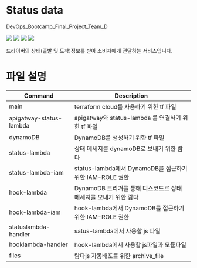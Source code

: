 # Status data
<div align="left">
    <p>DevOps_Bootcamp_Final_Project_Team_D</p>
    <img src="https://img.shields.io/badge/AmazonAWS-F01F7A?style=flat-square&logo=AmazonAWS&logoColor=white"/>
    <img src="https://img.shields.io/badge/Terraform-7B42BC?style=flat-square&logo=Terraform&logoColor=white"/>
    <img src="https://img.shields.io/badge/GitHub Actions-2088FF?style=flat-square&logo=GitHub Actions&logoColor=white"/>
    <img src="https://img.shields.io/badge/NodeJS-brightgreen?style=flat-square&logo=Node.js&logoColor=white"/>
<p>드라이버의 상태(출발 및 도착)정보를 받아 소비자에게 전달하는 서비스입니다.</p>
</div>

# 파일 설명

| Command | Description                                    |
| ---------- | ---------------------------------------------- |
| main |  terraform cloud를 사용하기 위한 tf 파일      |
| apigatway-status-lambda |  apigatway와 status-lambda 를 연결하기 위한 tf 파일           |
| dynamoDB |  DynamoDB를 생성하기 위한 tf 파일           |
| status-lambda |  상태 메세지를 dynamoDB로 보내기 위한 람다                 |
| status-lambda-iam | status-lambda에서 DynamoDB를 접근하기 위한 IAM-ROLE 권한                   |
| hook-lambda | DynamoDB 트리거를 통해 디스코드로 상태 메세지를 보내기 위한 람다       |
| hook-lambda-iam | hook-lambda에서 DynamoDB를 접근하기 위한 IAM-ROLE 권한                 |
| statuslambda-handler| satus-lambda에서 사용할 js 파일|
| hooklambda-handler|hook-lambda에서 사용할 js파일과 모듈파일|
| files| 람다js 자동배포를 위한 archive_file|
